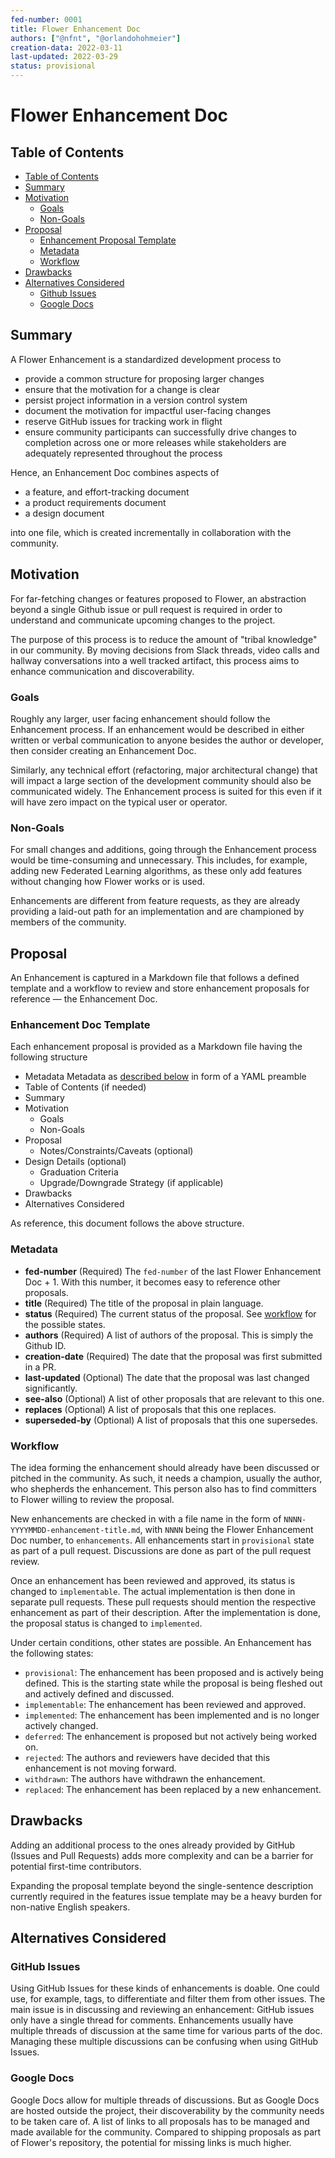 ```yaml
---
fed-number: 0001
title: Flower Enhancement Doc
authors: ["@nfnt", "@orlandohohmeier"]
creation-data: 2022-03-11
last-updated: 2022-03-29
status: provisional
---
```


# Flower Enhancement Doc

## Table of Contents

- [Table of Contents](#table-of-contents)
- [Summary](#summary)
- [Motivation](#motivation)
  - [Goals](#goals)
  - [Non-Goals](#non-goals)
- [Proposal](#proposal)
  - [Enhancement Proposal Template](#enhancement-proposal-template)
  - [Metadata](#metadata)
  - [Workflow](#workflow)
- [Drawbacks](#drawbacks)
- [Alternatives Considered](#alternatives-considered)
  - [Github Issues](#github-issues)
  - [Google Docs](#google-docs)

## Summary

A Flower Enhancement is a standardized development process to

- provide a common structure for proposing larger changes
- ensure that the motivation for a change is clear
- persist project information in a version control system
- document the motivation for impactful user-facing changes
- reserve GitHub issues for tracking work in flight
- ensure community participants can successfully drive changes to completion across one or more releases while stakeholders are adequately represented throughout the process

Hence, an Enhancement Doc combines aspects of

- a feature, and effort-tracking document
- a product requirements document
- a design document

into one file, which is created incrementally in collaboration with the community.

## Motivation

For far-fetching changes or features proposed to Flower, an abstraction beyond a single Github issue or pull request is required in order to understand and communicate upcoming changes to the project.

The purpose of this process is to reduce the amount of "tribal knowledge" in our community. By moving decisions from Slack threads, video calls and hallway conversations into a well tracked artifact, this process aims to enhance communication and discoverability.

### Goals

Roughly any larger, user facing enhancement should follow the Enhancement process. If an enhancement would be described in either written or verbal communication to anyone besides the author or developer, then consider creating an Enhancement Doc.

Similarly, any technical effort (refactoring, major architectural change) that will impact a large section of the development community should also be communicated widely. The Enhancement process is suited for this even if it will have zero impact on the typical user or operator.

### Non-Goals

For small changes and additions, going through the Enhancement process would be time-consuming and unnecessary. This includes, for example, adding new Federated Learning algorithms, as these only add features without changing how Flower works or is used.

Enhancements are different from feature requests, as they are already providing a laid-out path for an implementation and are championed by members of the community.

## Proposal

An Enhancement is captured in a Markdown file that follows a defined template and a workflow to review and store enhancement proposals for reference — the Enhancement Doc.

### Enhancement Doc Template

Each enhancement proposal is provided as a Markdown file having the following structure

- Metadata
  Metadata as [described below](#metadata) in form of a YAML preamble
- Table of Contents (if needed)
- Summary
- Motivation
  - Goals
  - Non-Goals
- Proposal
  - Notes/Constraints/Caveats (optional)
- Design Details (optional)
  - Graduation Criteria
  - Upgrade/Downgrade Strategy (if applicable)
- Drawbacks
- Alternatives Considered

As reference, this document follows the above structure.

### Metadata

- **fed-number** (Required)
  The `fed-number` of the last Flower Enhancement Doc + 1. With this number, it becomes easy to reference other proposals.
- **title** (Required)
  The title of the proposal in plain language.
- **status** (Required)
  The current status of the proposal. See [workflow](#workflow) for the possible states.
- **authors** (Required)
  A list of authors of the proposal. This is simply the Github ID.
- **creation-date** (Required)
  The date that the proposal was first submitted in a PR.
- **last-updated** (Optional)
  The date that the proposal was last changed significantly.
- **see-also** (Optional)
  A list of other proposals that are relevant to this one.
- **replaces** (Optional)
  A list of proposals that this one replaces.
- **superseded-by** (Optional)
  A list of proposals that this one supersedes.

### Workflow

The idea forming the enhancement should already have been discussed or pitched in the community. As such, it needs a champion, usually the author, who shepherds the enhancement. This person also has to find committers to Flower willing to review the proposal.

New enhancements are checked in with a file name in the form of `NNNN-YYYYMMDD-enhancement-title.md`, with `NNNN` being the Flower Enhancement Doc number, to `enhancements`. All enhancements start in `provisional` state as part of a pull request. Discussions are done as part of the pull request review.

Once an enhancement has been reviewed and approved, its status is changed to `implementable`. The actual implementation is then done in separate pull requests. These pull requests should mention the respective enhancement as part of their description. After the implementation is done, the proposal status is changed to `implemented`.

Under certain conditions, other states are possible. An Enhancement has the following states:

- `provisional`: The enhancement has been proposed and is actively being defined. This is the starting state while the proposal is being fleshed out and actively defined and discussed.
- `implementable`: The enhancement has been reviewed and approved.
- `implemented`: The enhancement has been implemented and is no longer actively changed.
- `deferred`: The enhancement is proposed but not actively being worked on.
- `rejected`: The authors and reviewers have decided that this enhancement is not moving forward.
- `withdrawn`: The authors have withdrawn the enhancement.
- `replaced`: The enhancement has been replaced by a new enhancement.

## Drawbacks

Adding an additional process to the ones already provided by GitHub (Issues and Pull Requests) adds more complexity and can be a barrier for potential first-time contributors.

Expanding the proposal template beyond the single-sentence description currently required in the features issue template may be a heavy burden for non-native English speakers.

## Alternatives Considered

### GitHub Issues

Using GitHub Issues for these kinds of enhancements is doable. One could use, for example, tags, to differentiate and filter them from other issues. The main issue is in discussing and reviewing an enhancement: GitHub issues only have a single thread for comments. Enhancements usually have multiple threads of discussion at the same time for various parts of the doc. Managing these multiple discussions can be confusing when using GitHub Issues.

### Google Docs

Google Docs allow for multiple threads of discussions. But as Google Docs are hosted outside the project, their discoverability by the community needs to be taken care of. A list of links to all proposals has to be managed and made available for the community. Compared to shipping proposals as part of Flower's repository, the potential for missing links is much higher.
